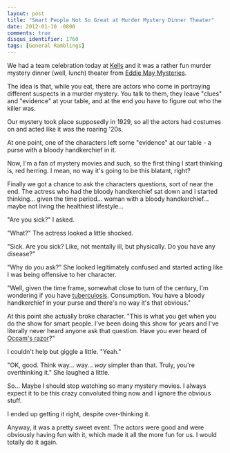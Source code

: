 ```yaml
---
layout: post
title: "Smart People Not So Great at Murder Mystery Dinner Theater"
date: 2012-01-10 -0800
comments: true
disqus_identifier: 1760
tags: [General Ramblings]
---
```

We had a team celebration today at
[Kells](http://www.kellsirish.com/portland/index.php) and it was a
rather fun murder mystery dinner (well, lunch) theater from [Eddie May
Mysteries](http://www.eddiemaymysteries.com/).

The idea is that, while you eat, there are actors who come in portraying
different suspects in a murder mystery. You talk to them, they leave
"clues" and "evidence" at your table, and at the end you have to figure
out who the killer was.

Our mystery took place supposedly in 1929, so all the actors had
costumes on and acted like it was the roaring '20s.

At one point, one of the characters left some "evidence" at our table -
a purse with a bloody handkerchief in it.

Now, I'm a fan of mystery movies and such, so the first thing I start
thinking is, red herring. I mean, no way it's going to be this blatant,
right?

Finally we got a chance to ask the characters questions, sort of near
the end. The actress who had the bloody handkerchief sat down and I
started thinking... given the time period... woman with a bloody
handkerchief... maybe not living the healthiest lifestyle...

"Are you sick?" I asked.

"What?" The actress looked a little shocked.

"Sick. Are you sick? Like, not mentally ill, but physically. Do you have
any disease?"

"Why do you ask?" She looked legitimately confused and started acting
like I was being offensive to her character.

"Well, given the time frame, somewhat close to turn of the century, I'm
wondering if you have
[tuberculosis](http://en.wikipedia.org/wiki/Tuberculosis). Consumption.
You have a bloody handkerchief in your purse and there's no way it's
that obvious."

At this point she actually broke character. "This is what you get when
you do the show for smart people. I've been doing this show for years
and I've literally never heard anyone ask that question. Have you ever
heard of [Occam's razor](http://en.wikipedia.org/wiki/Occam%27s_razor)?"

I couldn't help but giggle a little. "Yeah."

"OK, good. Think way... way... *way* simpler than that. Truly, you're
overthinking it." She laughed a little.

So... Maybe I should stop watching so many mystery movies. I always
expect it to be this crazy convoluted thing now and I ignore the obvious
stuff.

I ended up getting it right, despite over-thinking it.

Anyway, it was a pretty sweet event. The actors were good and were
obviously having fun with it, which made it all the more fun for us. I
would totally do it again.
